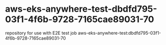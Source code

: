 # aws-eks-anywhere-test-dbdfd795-03f1-4f6b-9728-7165cae89031-70
repository for use with E2E test job aws-eks-anywhere-test:dbdfd795-03f1-4f6b-9728-7165cae89031-70
